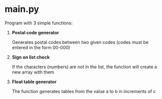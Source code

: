 # main.py
 
Program with 3 simple functions:

1. **Postal code generator**

   Generates postal codes between two given codes (codes must be entered in the form 00-000)

1. **Sign on list check**

   If the characters (numbers) are not in the list, the function will create a new array with them

3. **Float table generator**

   The function generates tables from the value a to b in increments of c
